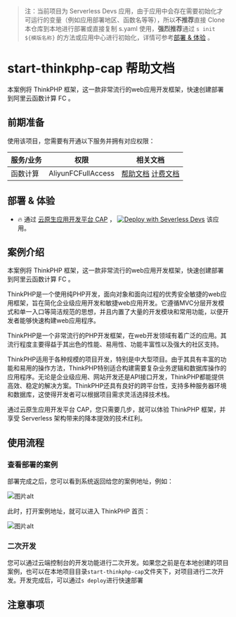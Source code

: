 
> 注：当前项目为 Serverless Devs 应用，由于应用中会存在需要初始化才可运行的变量（例如应用部署地区、函数名等等），所以**不推荐**直接 Clone 本仓库到本地进行部署或直接复制 s.yaml 使用，**强烈推荐**通过 `s init ${模版名称}` 的方法或应用中心进行初始化，详情可参考[部署 & 体验](#部署--体验) 。

# start-thinkphp-cap 帮助文档

<description>

本案例将 ThinkPHP 框架，这一款非常流行的web应用开发框架，快速创建部署到阿里云函数计算 FC 。

</description>

## 前期准备

使用该项目，您需要有开通以下服务并拥有对应权限：

<service>



| 服务/业务 |  权限  | 相关文档 |
| --- |  --- | --- |
| 函数计算 |  AliyunFCFullAccess | [帮助文档](https://help.aliyun.com/product/2508973.html) [计费文档](https://help.aliyun.com/document_detail/2512928.html) |

</service>

<remark>



</remark>

<disclaimers>



</disclaimers>

## 部署 & 体验

<appcenter>
   
- :fire: 通过 [云原生应用开发平台 CAP](https://devs.console.aliyun.com/applications/create?template=start-thinkphp-cap) ，
  [![Deploy with Severless Devs](https://img.alicdn.com/imgextra/i1/O1CN01w5RFbX1v45s8TIXPz_!!6000000006118-55-tps-95-28.svg)](https://devs.console.aliyun.com/applications/create?template=start-thinkphp-cap) 该应用。
   
</appcenter>


## 案例介绍

<appdetail id="flushContent">

本案例将 ThinkPHP 框架，这一款非常流行的web应用开发框架，快速创建部署到阿里云函数计算 FC 。

ThinkPHP是一个使用纯PHP开发，面向对象和面向过程的优秀安全敏捷的web应用框架，旨在简化企业级应用开发和敏捷web应用开发。它遵循MVC分层开发模式和单一入口等简洁规范的思想，并且内置了大量的开发模块和常用功能，以便开发者能够快速构建web应用程序。

ThinkPHP是一个非常流行的PHP开发框架，在web开发领域有着广泛的应用。其流行程度主要得益于其出色的性能、易用性、功能丰富性以及强大的社区支持。

ThinkPHP适用于各种规模的项目开发，特别是中大型项目。由于其具有丰富的功能和易用的操作方法，ThinkPHP特别适合构建需要复杂业务逻辑和数据库操作的应用程序。无论是企业级应用、网站开发还是API接口开发，ThinkPHP都能提供高效、稳定的解决方案。ThinkPHP还具有良好的跨平台性，支持多种服务器环境和数据库，这使得开发者可以根据项目需求灵活选择技术栈。

通过云原生应用开发平台 CAP，您只需要几步，就可以体验 ThinkPHP 框架，并享受 Serverless 架构带来的降本提效的技术红利。

</appdetail>

## 使用流程

<usedetail id="flushContent">

### 查看部署的案例

部署完成之后，您可以看到系统返回给您的案例地址，例如：

![图片alt](https://img.alicdn.com/imgextra/i2/O1CN01VThkci1PfakWJv1X8_!!6000000001868-0-tps-1110-320.jpg)

此时，打开案例地址，就可以进入 ThinkPHP 首页：

![图片alt](https://img.alicdn.com/imgextra/i4/O1CN01sJoYbl1gMDSbmIVzC_!!6000000004127-0-tps-1548-934.jpg)

### 二次开发

您可以通过云端控制台的开发功能进行二次开发。如果您之前是在本地创建的项目案例，也可以在本地项目目录`start-thinkphp-cap`文件夹下，对项目进行二次开发。开发完成后，可以通过`s deploy`进行快速部署

</usedetail>

## 注意事项

<matters id="flushContent">
</matters>

